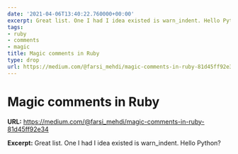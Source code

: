 ```yaml
---
date: '2021-04-06T13:40:22.760000+00:00'
excerpt: Great list. One I had I idea existed is warn_indent. Hello Python?
tags:
- ruby
- comments
- magic
title: Magic comments in Ruby
type: drop
url: https://medium.com/@farsi_mehdi/magic-comments-in-ruby-81d45ff92e34
---
```


# Magic comments in Ruby

**URL:** https://medium.com/@farsi_mehdi/magic-comments-in-ruby-81d45ff92e34

**Excerpt:** Great list. One I had I idea existed is warn_indent. Hello Python?
